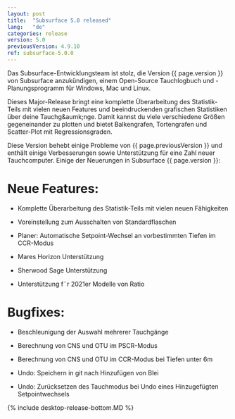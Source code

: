```yaml
---
layout: post
title:  "Subsurface 5.0 released"
lang:   "de"
categories: release
version: 5.0
previousVersion: 4.9.10
ref: subsurface-5.0.0
---
```


Das Subsurface-Entwicklungsteam ist stolz, die Version {{ page.version }} von Subsurface anzukündigen, einem Open-Source Tauchlogbuch und -Planungsprogramm für Windows, Mac und Linux.

Dieses Major-Release bringt eine komplette &Uuml;berarbeitung des
Statistik-Teils mit vielen neuen Features und beeindruckenden
grafischen Statistiken &uuml;ber deine Tauchg&aumk;nge. Damit kannst
du viele verschiedene Gr&ouml;&szlig;en gegeneinander zu plotten und
bietet Balkengrafen, Tortengrafen und Scatter-Plot mit Regressionsgraden.

Diese Version behebt einige Probleme von {{ page.previousVersion }}
und enth&auml;lt einige Verbesserungen sowie Unterst&uuml;tzung
f&uuml;r eine Zahl neuer Tauchcomputer. Einige der Neuerungen
in Subsurface {{ page.version }}:

# Neue Features:

- Komplette &Uuml;berarbeitung des Statistik-Teils mit vielen neuen
F&auml;higkeiten

- Voreinstellung zum Ausschalten von Standardflaschen

- Planer: Automatische Setpoint-Wechsel an vorbestimmten Tiefen im
CCR-Modus

- Mares Horizon Unterst&uuml;tzung 

- Sherwood Sage Unterst&uuml;tzung

- Unterst&uuml;tzung f&uml;r 2021er Modelle von Ratio

# Bugfixes:

- Beschleunigung der Auswahl mehrerer Tauchg&auml;nge

- Berechnung von CNS und OTU im PSCR-Modus

- Berechnung von CNS und OTU im CCR-Modus bei Tiefen unter 6m

- Undo: Speichern in git nach Hinzuf&uuml;gen von Blei

- Undo: Zur&uuml;cksetzen des Tauchmodus bei Undo eines
  Hinzugef&uuml;gten Setpointwechsels

{% include desktop-release-bottom.MD %}
